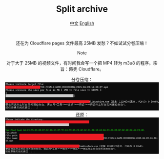 <!-- Markdown提示/错误等：https://github.com/orgs/community/discussions/16925-->


<div align="center">
<h1>Split archive</h1>

[中文](https://github.com/1234567Yang/SplitArchive) [English](https://github-com.translate.goog/1234567Yang/SplitArchive?_x_tr_sl=zh-CN&_x_tr_tl=en&_x_tr_hl=zh-CN&_x_tr_pto=wapp)

<br>

还在为 Cloudflare pages 文件最高 25MB 发愁？不如试试分卷压缩！

> [!NOTE]  
> 对于大于 25MB 的视频文件，有时间我会写一个把 MP4 转为 m3u8 的程序。宗旨：薅秃 Cloudflare。


分卷压缩：
<img src="img/split.png">
<br>
还原：
<img src="img/combine.png">
